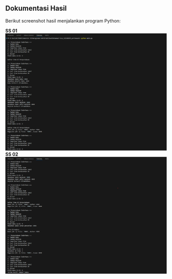 ## Dokumentasi Hasil

Berikut screenshot hasil menjalankan program Python:

**SS 01**
![SS 01](images/01.png)
**SS 02**
![SS 02](images/02.png)